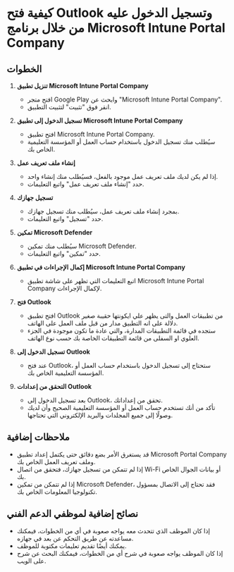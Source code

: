 
# كيفية فتح Outlook وتسجيل الدخول عليه من خلال برنامج Microsoft Intune Portal Company

## الخطوات

1. **تنزيل تطبيق Microsoft Intune Portal Company**

   - افتح متجر Google Play وابحث عن "Microsoft Intune Portal Company".
   - انقر فوق "تثبيت" لتثبيت التطبيق.

2. **تسجيل الدخول إلى تطبيق Microsoft Intune Portal Company**

   - افتح تطبيق Microsoft Intune Portal Company.
   - سيُطلب منك تسجيل الدخول باستخدام حساب العمل أو المؤسسة التعليمية الخاص بك.

<!---
    [Image of تسجيل الدخول إلى تطبيق Microsoft Intune Portal Company]
-->

3. **إنشاء ملف تعريف عمل**

   - إذا لم يكن لديك ملف تعريف عمل موجود بالفعل، فسيُطلب منك إنشاء واحد.
   - حدد "إنشاء ملف تعريف عمل" واتبع التعليمات.

<!---
   [Image of إنشاء ملف تعريف عمل في تطبيق Microsoft Intune Portal Company]
-->

4. **تسجيل جهازك**

   - بمجرد إنشاء ملف تعريف عمل، سيُطلب منك تسجيل جهازك.
   - حدد "تسجيل" واتبع التعليمات.

5. **تمكين Microsoft Defender**

   - سيُطلب منك تمكين Microsoft Defender.
   - حدد "تمكين" واتبع التعليمات.

    <!--
   [Image of تمكين Microsoft Defender في تطبيق Microsoft Intune Portal Company]
   -->

6. **إكمال الإجراءات في تطبيق Microsoft Intune Portal Company**

   - اتبع التعليمات التي تظهر على شاشة تطبيق Microsoft Intune Portal Company لإكمال الإجراءات.

7. **فتح Outlook**

   - افتح تطبيق Outlook من تطبيقات العمل والتى يظهر علي ايكونتها حقيبة صغير دلالة على انه التطبيق مدار من قبل ملف العمل على الهاتف.
   - ستجده في قائمة التطبيقات المدارة، والتي عادة ما تكون موجودة في الجزء العلوي او السفلى من قائمة التطبيقات الخاصة بك حسب نوع الهاتف.

8. **تسجيل الدخول إلى Outlook**

   - عند فتح Outlook، ستحتاج إلى تسجيل الدخول باستخدام حساب العمل أو المؤسسة التعليمية الخاص بك.

<!--
   [Image of تسجيل الدخول إلى Outlook باستخدام حساب العمل أو المؤسسة التعليمية]
   -->

9. **التحقق من إعدادات Outlook**

   - بعد تسجيل الدخول إلى Outlook، تحقق من إعداداتك.
   - تأكد من أنك تستخدم حساب العمل أو المؤسسة التعليمية الصحيح وأن لديك وصولًا إلى جميع المجلدات والبريد الإلكتروني التي تحتاجها.

## ملاحظات إضافية

- قد يستغرق الأمر بضع دقائق حتى يكتمل إعداد تطبيق Microsoft Portal Company وملف تعريف العمل الخاص بك.
- إذا لم تتمكن من تسجيل جهازك، فتحقق من اتصال Wi-Fi أو بيانات الجوال الخاص بك.
- إذا لم تتمكن من تمكين Microsoft Defender، فقد تحتاج إلى الاتصال بمسؤول تكنولوجيا المعلومات الخاص بك.

## نصائح إضافية لموظفي الدعم الفني

- إذا كان الموظف الذي تتحدث معه يواجه صعوبة في أي من الخطوات، فيمكنك مساعدته عن طريق التحكم عن بعد في جهازه.
- يمكنك أيضًا تقديم تعليمات مكتوبة للموظف.
- إذا كان الموظف يواجه صعوبة في شرح أي من الخطوات، فيمكنك البحث عن شرح على الويب.

</div>
